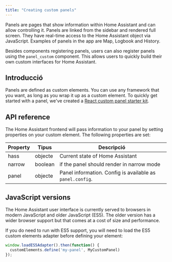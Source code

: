 ```yaml
---
title: "Creating custom panels"
---
```


Panels are pages that show information within Home Assistant and can allow controlling it. Panels are linked from the sidebar and rendered full screen. They have real-time access to the Home Assistant object via JavaScript. Examples of panels in the app are Map, Logbook and History.

Besides components registering panels, users can also register panels using the `panel_custom` component. This allows users to quickly build their own custom interfaces for Home Assistant.

## Introducció

Panels are defined as custom elements. You can use any framework that you want, as long as you wrap it up as a custom element. To quickly get started with a panel, we've created a [React custom panel starter kit](https://github.com/home-assistant/custom-panel-starter-kit-react).

## API reference

The Home Assistant frontend will pass information to your panel by setting properties on your custom element. The following properties are set:

| Property | Tipus   | Descripció                                                |
| -------- | ------- | --------------------------------------------------------- |
| hass     | objecte | Current state of Home Assistant                           |
| narrow   | boolean | if the panel should render in narrow mode                 |
| panel    | objecte | Panel information. Config is available as `panel.config`. |

## JavaScript versions

The Home Assistant user interface is currently served to browsers in modern JavaScript and older JavaScript (ES5). The older version has a wider browser support but that comes at a cost of size and performance.

If you do need to run with ES5 support, you will need to load the ES5 custom elements adapter before defining your element:

```js
window.loadES5Adapter().then(function() {
  customElements.define('my-panel', MyCustomPanel)
});
```